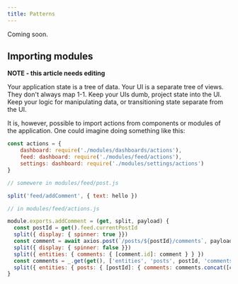 ```yaml
---
title: Patterns
---
```


Coming soon.

## Importing modules

**NOTE - this article needs editing**

Your application state is a tree of data. Your UI is a separate tree of views. They don't always map 1-1. Keep your UIs dumb, project state into the UI. Keep your logic for manipulating data, or transitioning state separate from the UI.

It is, however, possible to import actions from components or modules of the application. One could imagine doing something like this:

```js
const actions = {
    dashboard: require('./modules/dashboards/actions'),
    feed: dashboard: require('./modules/feed/actions'),
    settings: dashboard: require('./modules/settings/actions')
}

// somewere in modules/feed/post.js

split('feed/addComment', { text: hello })

// in modules/feed/actions.js

module.exports.addComment = (get, split, payload) {
  const postId = get().feed.currentPostId
  split({ display: { spinner: true }})
  const comment = await axios.post(`/posts/${postId}/comments`, payload)
  split({ display: { spinner: false }})
  split({ entities: { comments: { [comment.id]: comment } } })
  const comments = _.get(get(), ['entities', 'posts', postId, 'comments'])
  split({ entities: { posts: { [postId]: { comments: comments.concat([comment]) } } })
}

```